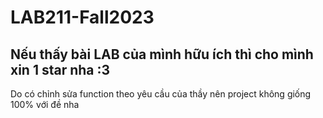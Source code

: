 # LAB211-Fall2023
## Nếu thấy bài LAB của mình hữu ích thì cho mình xin 1 star nha :3
Do có chỉnh sửa function theo yêu cầu của thầy nên project không giống 100% với đề nha
